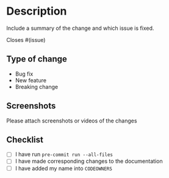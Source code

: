 # Description
Include a summary of the change and which issue is fixed.

Closes #(issue)

## Type of change
<!-- As you go through the list, delete the ones that are not applicable. -->
- Bug fix
- New feature
- Breaking change

## Screenshots
Please attach screenshots or videos of the changes
<!--
Example:

| Before | After |
| ------ | ----- |
| _gif/png before_ | _gif/png after_ |
-->

## Checklist
- [ ] I have run `pre-commit run --all-files`
- [ ] I have made corresponding changes to the documentation
- [ ] I have added my name into `CODEOWNERS`
